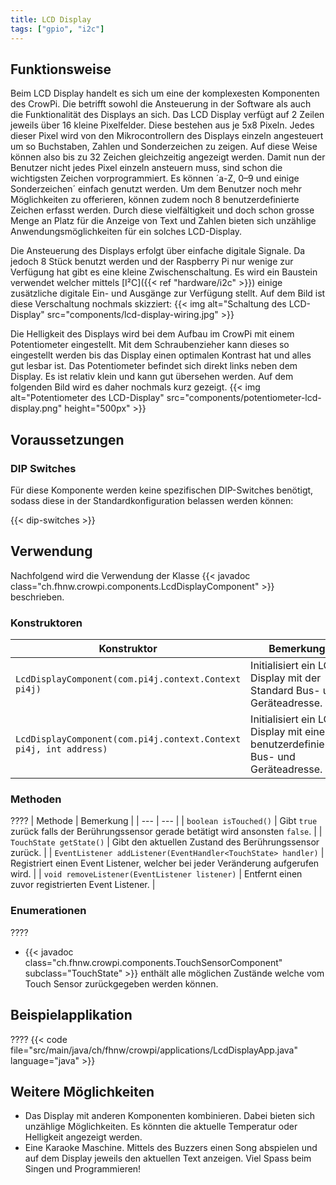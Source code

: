 ```yaml
---
title: LCD Display
tags: ["gpio", "i2c"]
---
```


## Funktionsweise
Beim LCD Display handelt es sich um eine der komplexesten Komponenten des CrowPi. Die betrifft sowohl die Ansteuerung in der Software als 
auch die Funktionalität des Displays an sich. Das LCD Display verfügt auf 2 Zeilen jeweils über 16 kleine Pixelfelder. Diese bestehen
aus je 5x8 Pixeln. Jedes dieser Pixel wird von den Mikrocontrollern des Displays einzeln angesteuert um so Buchstaben, Zahlen und 
Sonderzeichen zu zeigen. Auf diese Weise können also bis zu 32 Zeichen gleichzeitig angezeigt werden. Damit nun der Benutzer nicht jedes 
Pixel einzeln ansteuern muss, sind schon die wichtigsten Zeichen vorprogrammiert. Es können ´a-Z, 0–9 und einige Sonderzeichen´ einfach 
genutzt werden. Um dem Benutzer noch mehr Möglichkeiten zu offerieren, können zudem noch 8 benutzerdefinierte Zeichen erfasst werden.
Durch diese vielfältigkeit und doch schon grosse Menge an Platz für die Anzeige von Text und Zahlen bieten sich unzählige 
Anwendungsmöglichkeiten für ein solches LCD-Display.

Die Ansteuerung des Displays erfolgt über einfache digitale Signale. Da jedoch 8 Stück benutzt werden und der Raspberry Pi nur wenige 
zur Verfügung hat gibt es eine kleine Zwischenschaltung. Es wird ein Baustein verwendet welcher mittels [I²C]({{< ref "hardware/i2c" >}})
einige zusätzliche digitale Ein- und Ausgänge zur Verfügung stellt. Auf dem Bild ist diese Verschaltung nochmals skizziert:
{{< img alt="Schaltung des LCD-Display" src="components/lcd-display-wiring.jpg" >}}

Die Helligkeit des Displays wird bei dem Aufbau im CrowPi mit einem Potentiometer eingestellt. Mit dem Schraubenzieher kann dieses so 
eingestellt werden bis das Display einen optimalen Kontrast hat und alles gut lesbar ist. Das Potentiometer befindet sich direkt links 
neben dem Display. Es ist relativ klein und kann gut übersehen werden. Auf dem folgenden Bild wird es daher nochmals kurz gezeigt.
{{< img alt="Potentiometer des LCD-Display" src="components/potentiometer-lcd-display.png" height="500px" >}}

## Voraussetzungen

### DIP Switches

Für diese Komponente werden keine spezifischen DIP-Switches benötigt, sodass diese in der Standardkonfiguration belassen werden können:

{{< dip-switches >}}

## Verwendung

Nachfolgend wird die Verwendung der Klasse {{< javadoc class="ch.fhnw.crowpi.components.LcdDisplayComponent" >}} beschrieben.

### Konstruktoren

| Konstruktor | Bemerkung |
| --- | --- |
| `LcdDisplayComponent(com.pi4j.context.Context pi4j)` | Initialisiert ein LCD Display mit der Standard Bus- und Geräteadresse. |
| `LcdDisplayComponent(com.pi4j.context.Context pi4j, int address)` | Initialisiert ein LCD Display mit einer benutzerdefinierten Bus- und Geräteadresse. |

### Methoden

????
| Methode | Bemerkung |
| --- | --- |
| `boolean isTouched()` | Gibt `true` zurück falls der Berührungssensor gerade betätigt wird ansonsten `false`. |
| `TouchState getState()` | Gibt den aktuellen Zustand des Berührungssensor zurück. |
| `EventListener addListener(EventHandler<TouchState> handler)` | Registriert einen Event Listener, welcher bei jeder Veränderung aufgerufen wird. |
| `void removeListener(EventListener listener)` | Entfernt einen zuvor registrierten Event Listener. |

### Enumerationen

????
- {{< javadoc class="ch.fhnw.crowpi.components.TouchSensorComponent" subclass="TouchState" >}} enthält alle möglichen Zustände welche vom
  Touch Sensor zurückgegeben werden können.

## Beispielapplikation

????
{{< code file="src/main/java/ch/fhnw/crowpi/applications/LcdDisplayApp.java" language="java" >}}

## Weitere Möglichkeiten

- Das Display mit anderen Komponenten kombinieren. Dabei bieten sich unzählige Möglichkeiten. Es könnten die aktuelle Temperatur oder 
  Helligkeit angezeigt werden.
- Eine Karaoke Maschine. Mittels des Buzzers einen Song abspielen und auf dem Display jeweils den aktuellen Text anzeigen. Viel Spass 
  beim Singen und Programmieren!